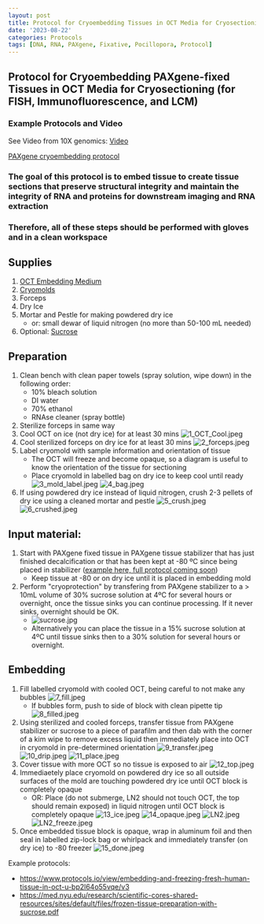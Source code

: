 ```yaml
---
layout: post
title: Protocol for Cryoembedding Tissues in OCT Media for Cryosectioning (for FISH, Immunofluorescence, and LCM)
date: '2023-08-22'
categories: Protocols
tags: [DNA, RNA, PAXgene, Fixative, Pocillopora, Protocol]
---
```


## Protocol for Cryoembedding PAXgene-fixed Tissues in OCT Media for Cryosectioning (for FISH, Immunofluorescence, and LCM)

### Example Protocols and Video

See Video from 10X genomics: [Video](https://www.youtube.com/watch?v=PCj8XrpskPw&list=PLfaSRwcfHcq0D8RTy9LR8sKsWcF6C8TAt&index=3)

[PAXgene cryoembedding protocol](https://www.preanalytix.com/storage/download/_ProductResources_/SuppProtocols/PROM-8405-002_PX14_SP_Tissue_System_Cryoembedding_PFPE_tissues_1216_WW.pdf)

### The goal of this protocol is to embed tissue to create tissue sections that preserve structural integrity and maintain the integrity of RNA and proteins for downstream imaging and RNA extraction

### Therefore, all of these steps should be performed with gloves and in a clean workspace

## Supplies
1. [OCT Embedding Medium](https://www.fishersci.com/shop/products/tissue-plus-o-c-t-compound/23730571#?keyword=o.c.t%20cryo)
2. [Cryomolds](https://us.vwr.com/store/product/4639407/null)
3. Forceps
4. Dry Ice
5. Mortar and Pestle for making powdered dry ice 
    - or: small dewar of liquid nitrogen (no more than 50-100 mL needed)
6. Optional: [Sucrose](https://www.fishersci.com/shop/products/sucrose-ultrapure-99/AAJ6427022#?keyword=sucrose)


## Preparation
1. Clean bench with clean paper towels (spray solution, wipe down) in the following order:
    - 10% bleach solution
    - DI water
    - 70% ethanol
    - RNAse cleaner (spray bottle)
2. Sterilize forceps in same way
3. Cool OCT on ice (not dry ice) for at least 30 mins
    ![1_OCT_Cool.jpeg](https://github.com/zdellaert/ZD_Putnam_Lab_Notebook/blob/master/images/protocols/cryoembedding/1_OCT_Cool.jpeg?raw=true)
4. Cool sterilized forceps on dry ice for at least 30 mins
    ![2_forceps.jpeg](https://github.com/zdellaert/ZD_Putnam_Lab_Notebook/blob/master/images/protocols/cryoembedding/2_forceps.jpeg?raw=true)
5. Label cryomold with sample information and orientation of tissue
    - The OCT will freeze and become opaque, so a diagram is useful to know the orientation of the tissue for sectioning
    - Place cryomold in labelled bag on dry ice to keep cool until ready
    ![3_mold_label.jpeg](https://github.com/zdellaert/ZD_Putnam_Lab_Notebook/blob/master/images/protocols/cryoembedding/3_mold_label.jpeg?raw=true)
    ![4_bag.jpeg](https://github.com/zdellaert/ZD_Putnam_Lab_Notebook/blob/master/images/protocols/cryoembedding/4_bag.jpeg?raw=true)
6. If using powdered dry ice instead of liquid nitrogen, crush 2-3 pellets of dry ice using a cleaned mortar and pestle
    ![5_crush.jpeg](https://github.com/zdellaert/ZD_Putnam_Lab_Notebook/blob/master/images/protocols/cryoembedding/5_crush.jpeg?raw=true)
    ![6_crushed.jpeg](https://github.com/zdellaert/ZD_Putnam_Lab_Notebook/blob/master/images/protocols/cryoembedding/6_crushed.jpeg?raw=true)

## Input material:
1. Start with PAXgene fixed tissue in PAXgene tissue stabilizer that has just finished decalcification or that has been kept at -80 ºC since being placed in stabilizer ([example here, full protocol coming soon](https://zdellaert.github.io/ZD_Putnam_Lab_Notebook/Paxgene-Decalcification-Sections-Test/))
    - Keep tissue at -80 or on dry ice until it is placed in embedding mold
2. Perform "cryoprotection" by transfering from PAXgene stabilizer to a > 10mL volume of 30% sucrose solution at 4ºC for several hours or overnight, once the tissue sinks you can continue processing. If it never sinks, overnight should be OK.
    - ![sucrose.jpg](https://github.com/zdellaert/ZD_Putnam_Lab_Notebook/blob/master/images/protocols/cryoembedding/sucrose.jpg?raw=true)
    - Alternatively you can place the tissue in a 15% sucrose solution at 4ºC until tissue sinks then to a 30% solution for several hours or overnight.

## Embedding
1. Fill labelled cryomold with cooled OCT, being careful to not make any bubbles
    ![7_fill.jpeg](https://github.com/zdellaert/ZD_Putnam_Lab_Notebook/blob/master/images/protocols/cryoembedding/7_fill.jpeg?raw=true)
    - If bubbles form, push to side of block with clean pipette tip
        ![8_filled.jpeg](https://github.com/zdellaert/ZD_Putnam_Lab_Notebook/blob/master/images/protocols/cryoembedding/8_filled.jpeg?raw=true)
2. Using sterilized and cooled forceps, transfer tissue from PAXgene stabilizer or sucrose to a piece of parafilm and then dab with the corner of a kim wipe to remove excess liquid then immediately place into OCT in cryomold in pre-determined orientation
    ![9_transfer.jpeg](https://github.com/zdellaert/ZD_Putnam_Lab_Notebook/blob/master/images/protocols/cryoembedding/9_transfer.jpeg?raw=true)
    ![10_drip.jpeg](https://github.com/zdellaert/ZD_Putnam_Lab_Notebook/blob/master/images/protocols/cryoembedding/10_drip.jpeg?raw=true)
    ![11_place.jpeg](https://github.com/zdellaert/ZD_Putnam_Lab_Notebook/blob/master/images/protocols/cryoembedding/11_place.jpeg?raw=true)
3. Cover tissue with more OCT so no tissue is exposed to air
    ![12_top.jpeg](https://github.com/zdellaert/ZD_Putnam_Lab_Notebook/blob/master/images/protocols/cryoembedding/12_top.jpeg?raw=true)
4. Immediaetely place cryomold on powdered dry ice so all outside surfaces of the mold are touching powdered dry ice until OCT block is completely opaque
    - OR: Place (do not submerge, LN2 should not touch OCT, the top should remain exposed) in liquid nitrogen until OCT block is completely opaque
    ![13_ice.jpeg](https://github.com/zdellaert/ZD_Putnam_Lab_Notebook/blob/master/images/protocols/cryoembedding/13_ice.jpeg?raw=true)
    ![14_opaque.jpeg](https://github.com/zdellaert/ZD_Putnam_Lab_Notebook/blob/master/images/protocols/cryoembedding/14_opaque.jpeg?raw=true)
    ![LN2.jpeg](https://github.com/zdellaert/ZD_Putnam_Lab_Notebook/blob/master/images/protocols/cryoembedding/LN2.jpeg?raw=true)
    ![LN2_freeze.jpeg](https://github.com/zdellaert/ZD_Putnam_Lab_Notebook/blob/master/images/protocols/cryoembedding/LN2_freeze.jpeg?raw=true)
5. Once embedded tissue block is opaque, wrap in aluminum foil and then seal in labelled zip-lock bag or whirlpack and immediately transfer (on dry ice) to -80 freezer
    ![15_done.jpeg](https://github.com/zdellaert/ZD_Putnam_Lab_Notebook/blob/master/images/protocols/cryoembedding/15_done.jpeg?raw=true)


Example protocols:

- https://www.protocols.io/view/embedding-and-freezing-fresh-human-tissue-in-oct-u-bp2l64o55vqe/v3
- https://med.nyu.edu/research/scientific-cores-shared-resources/sites/default/files/frozen-tissue-preparation-with-sucrose.pdf
